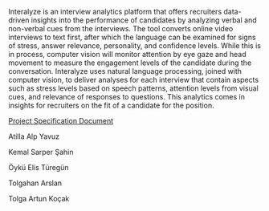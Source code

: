 Interalyze is an interview analytics platform that offers recruiters data-driven insights into the performance of candidates by analyzing verbal and non-verbal cues from the interviews. The tool converts online video interviews to text first, after which the language can be examined for signs of stress, answer relevance, personality, and confidence levels. While this is in process, computer vision will monitor attention by eye gaze and head movement to measure the engagement levels of the candidate during the conversation. Interalyze uses natural language processing, joined with computer vision, to deliver analyses for each interview that contain aspects such as stress levels based on speech patterns, attention levels from visual cues, and relevance of responses to questions. This analytics comes in insights for recruiters on the fit of a candidate for the position.

[Project Specification Document](https://docs.google.com/document/d/1lrhFkCBxjO0eyjGREgX2m-HVeP1crzlr/edit?usp=drive_link&ouid=110817569510858297386&rtpof=true&sd=true)


  Atilla Alp Yavuz
  
  Kemal Sarper Şahin
  
  Öykü Elis Türegün
  
  Tolgahan Arslan
  
  Tolga Artun Koçak
